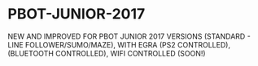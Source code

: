 # PBOT-JUNIOR-2017
NEW AND IMPROVED FOR PBOT JUNIOR 2017 VERSIONS (STANDARD - LINE FOLLOWER/SUMO/MAZE), WITH EGRA (PS2 CONTROLLED), (BLUETOOTH CONTROLLED), WIFI CONTROLLED (SOON!)
